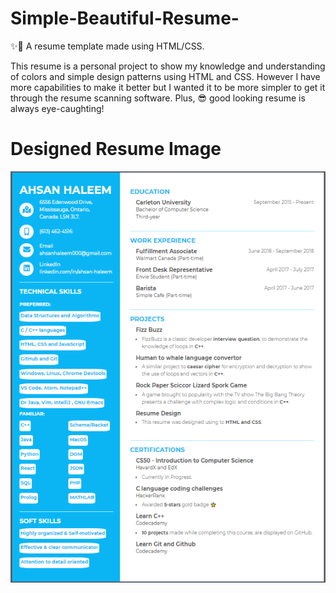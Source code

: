 # Simple-Beautiful-Resume-
✨📜 A resume template made using HTML/CSS.

This resume is a personal project to show my knowledge and understanding of colors and simple design patterns using HTML and CSS.
However I have more capabilities to make it better but I wanted it to be more simpler to get it through the resume scanning software.
Plus, 😎 good looking resume is always eye-caughting!

# Designed Resume Image
![](Resumepic.PNG)
